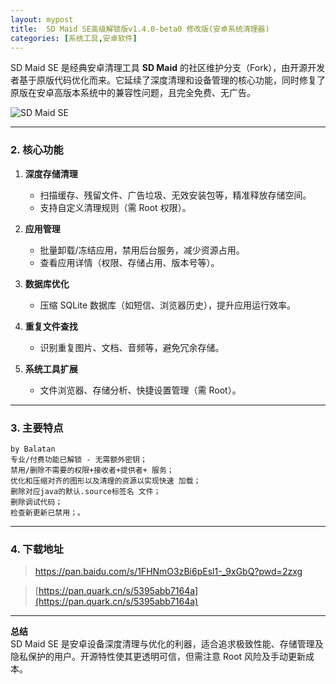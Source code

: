 ```yaml
---
layout: mypost
title:  SD Maid SE高级解锁版v1.4.0-beta0 修改版(安卓系统清理器) 
categories: [系统工具,安卓软件]
---
```


SD Maid SE 是经典安卓清理工具 **SD Maid** 的社区维护分支（Fork），由开源开发者基于原版代码优化而来。它延续了深度清理和设备管理的核心功能，同时修复了原版在安卓高版本系统中的兼容性问题，且完全免费、无广告。

![SD Maid SE](https://gcore.jsdelivr.net/gh/jikcc/jikcc.github.io/IMG/20250321121936996.jpg)

---

### **2. 核心功能**  
1. **深度存储清理**  
   - 扫描缓存、残留文件、广告垃圾、无效安装包等，精准释放存储空间。  
   - 支持自定义清理规则（需 Root 权限）。  

2. **应用管理**  
   - 批量卸载/冻结应用，禁用后台服务，减少资源占用。  
   - 查看应用详情（权限、存储占用、版本号等）。  

3. **数据库优化**  
   - 压缩 SQLite 数据库（如短信、浏览器历史），提升应用运行效率。  

4. **重复文件查找**  
   - 识别重复图片、文档、音频等，避免冗余存储。  

5. **系统工具扩展**  
   - 文件浏览器、存储分析、快捷设置管理（需 Root）。  

---

### **3. 主要特点**  
```
by Balatan
专业/付费功能已解锁 - 无需额外密钥；
禁用/删除不需要的权限+接收者+提供者+ 服务；
优化和压缩对齐的图形以及清理的资源以实现快速 加载；
删除对应java的默认.source标签名 文件；
删除调试代码；
检查新更新已禁用；。  
```

---

### **4. 下载地址**  


> [https://pan.baidu.com/s/1FHNmO3zBi6pEsl1-_9xGbQ?pwd=2zxg ](https://pan.baidu.com/s/1FHNmO3zBi6pEsl1-_9xGbQ?pwd=2zxg)

> [https://pan.quark.cn/s/5395abb7164a](https://pan.quark.cn/s/5395abb7164a)

---

**总结**  
SD Maid SE 是安卓设备深度清理与优化的利器，适合追求极致性能、存储管理及隐私保护的用户。开源特性使其更透明可信，但需注意 Root 风险及手动更新成本。
